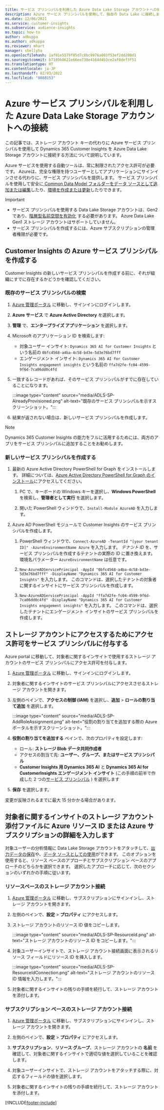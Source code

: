 ```yaml
---
title: サービス プリンシパルを利用した Azure Data Lake Storage アカウントへの接続
description: Azure サービス プリンシパルを使用して、独自の Data Lake に接続します。
ms.date: 12/06/2021
ms.service: customer-insights
ms.subservice: audience-insights
ms.topic: how-to
author: adkuppa
ms.author: adkuppa
ms.reviewer: mhart
manager: shellyha
ms.openlocfilehash: 1af01e5579f85d7c8bc8976a003f53ef2dd280d1
ms.sourcegitcommit: b7189b8621e66ee738e4164d4b3ce2af0def3f51
ms.translationtype: HT
ms.contentlocale: ja-JP
ms.lasthandoff: 02/03/2022
ms.locfileid: "8088153"
---
```

# <a name="connect-to-an-azure-data-lake-storage-account-by-using-an-azure-service-principal"></a>Azure サービス プリンシパルを利用した Azure Data Lake Storage アカウントへの接続

この記事では、ストレージ アカウント キーの代わりに Azure サービス プリンシパルを使用して Dynamics 365 Customer Insights を Azure Data Lake Storage アカウントに接続する方法について説明しています。 

Azure サービスを使用する自動ツールは、常に制限されたアクセス許可が必要です。 Azureは、完全な権限を持つユーザーとしてアプリケーションにサインインさせる代わりに、サービス プリンシパルを提供します。 サービス プリンシパルを使用して安全に[ Common Data Model フォルダーをデータ ソースとして追加または編集](connect-common-data-model.md)したり、[環境を作成または更新](create-environment.md)したりできます。

> [!IMPORTANT]
> - サービス プリンシパルを使用する Data Lake Storage アカウントは、Gen2 であり、[階層型名前空間を有効化](/azure/storage/blobs/data-lake-storage-namespace) する必要があります。 Azure Data Lake Gen1 ストレージ アカウントはサポートしていません。
> - サービス プリンシパルを作成するには、Azure サブスクリプションの管理者権限が必要です。

## <a name="create-an-azure-service-principal-for-customer-insights"></a>Customer Insights の Azure サービス プリンシパルを作成する

Customer Insights の新しいサービス プリンシパルを作成する前に、それが組織にすでに存在するかどうかを確認してください。

### <a name="look-for-an-existing-service-principal"></a>既存のサービス プリンシパルの検索

1. [Azure 管理ポータル](https://portal.azure.com) に移動し、サインインにログインします。

2. **Azure サービス** で **Azure Active Directory** を選択します。

3. **管理** で、**エンタープライズ アプリケーション** を選択します。

4. Microsoft のアプリケーション ID を検索します:
   - 対象ユーザー インサイト: `Dynamics 365 AI for Customer Insights` という名前の `0bfc4568-a4ba-4c58-bd3e-5d3e76bd7fff`
   - エンゲージメント インサイト: `Dynamics 365 AI for Customer Insights engagement insights` という名前の `ffa7d2fe-fc04-4599-9f6d-7ca06dd0c4fd`

5. 一致するレコードがあれば、そのサービス プリンシパルがすでに存在していることになります。 
   
   :::image type="content" source="media/ADLS-SP-AlreadyProvisioned.png" alt-text="既存のサービス プリンシパルを示すスクリーンショット。":::
   
6. 結果が返されない場合は、新しいサービス プリンシパルを作成します。

>[!NOTE]
>Dynamics 365 Customer Insights の能力をフルに活用するためには、両方のアプリをサービス プリンシパルに追加することをお勧めします。

### <a name="create-a-new-service-principal"></a>新しいサービス プリンシパルを作成する

1. 最新の Azure Active Directory PowerShell for Graph をインストールします。 詳細については、[Azure Active Directory PowerShell for Graph のインストール](/powershell/azure/active-directory/install-adv2)にアクセスしてください。

   1. PC で、キーボードの Windows キーを選択し、**Windows PowerShell** を検索し、**管理者として実行** を選択します。
   
   1. 開いた PowerShell ウィンドウで、`Install-Module AzureAD` を入力します。

2. Azure AD PowerShell モジュールで Customer Insights のサービス プリンシパルを作成します。

   1. PowerShell ウィンドウで、`Connect-AzureAD -TenantId "[your tenant ID]" -AzureEnvironmentName Azure` を入力します。 *テナント ID* を、サービス プリンシパルを作成するテナントの実際の ID に置き換えます。 環境名パラメーター `AzureEnvironmentName` は任意です。
  
   1. `New-AzureADServicePrincipal -AppId "0bfc4568-a4ba-4c58-bd3e-5d3e76bd7fff" -DisplayName "Dynamics 365 AI for Customer Insights"` を入力します。 このコマンドは、選択したテナントの対象者に関するインサイトにサービス プリンシパルを作成します。 

   1. `New-AzureADServicePrincipal -AppId "ffa7d2fe-fc04-4599-9f6d-7ca06dd0c4fd" -DisplayName "Dynamics 365 AI for Customer Insights engagement insights"` を入力します。 このコマンドは、選択したテナントにエンゲージメント インサイトのサービス プリンシパルを作成します。

## <a name="grant-permissions-to-the-service-principal-to-access-the-storage-account"></a>ストレージ アカウントにアクセスするためにアクセス許可をサービス プリンシパルに付与する

Azure portal に移動して、対象者に関するインサイトで使用するストレージ アカウントのサービス プリンシパルにアクセス許可を付与します。

1. [Azure 管理ポータル](https://portal.azure.com) に移動し、サインインにログインします。

1. 対象者に関するインサイトのサービス プリンシパルにアクセスさせるストレージ アカウントを開きます。

1. 左側のペインで、**アクセスの制御 (IAM)** を選択し、**追加** > **ロールの割り当て追加** を選択します。

   :::image type="content" source="media/ADLS-SP-AddRoleAssignment.png" alt-text="役割の割り当てを追加する際の Azure ポータルを示すスクリーンショット。":::

1. **役割の割り当てを追加する** ペインで、次のプロパティを設定します:
   - ロール: **ストレージ Blob データ共同作成者**
   - アクセスの割当て先: **ユーザー、グループ、またはサービス プリンシパル**
   - **Customer Insights 用 Dynamics 365 AI** と **Dynamics 365 AI for CustomerInsights エンゲージメント インサイト** (この手順の前半で作成した 2 つの[サービス プリンシパル](#create-a-new-service-principal) ) を選択します

1.  **保存** を選択します。

変更が反映されるまでに最大 15 分かかる場合があります。

## <a name="enter-the-azure-resource-id-or-the-azure-subscription-details-in-the-storage-account-attachment-to-audience-insights"></a>対象者に関するインサイトのストレージ アカウント添付ファイルに Azure リソース ID または Azure サブスクリプションの詳細を入力します

対象ユーザーの分析情報に Data Lake Storage アカウントをアタッチして、[出力データの保存](manage-environments.md)や、[データ ソースとしての使用](connect-common-data-service-lake.md)ができます。 このオプションを使用すると、リソース ベースのアプローチとサブスクリプション ベースのアプローチのどちらかを選択できます。 選択したアプローチに応じて、次のセクションのいずれかの手順に従います。

### <a name="resource-based-storage-account-connection"></a>リソースベースのストレージ アカウント接続

1. [Azure 管理ポータル](https://portal.azure.com) に移動し、サブスクリプションにサインインし、ストレージ アカウントを開きます。

1. 左側のペインで、**設定** > **プロパティ** にアクセスします。

1. ストレージ アカウントのリソース ID 値をコピーします。

   :::image type="content" source="media/ADLS-SP-ResourceId.png" alt-text="ストレージ アカウントのリソース ID をコピーします。":::

1. 対象ユーザーインサイトで、ストレージ アカウント接続画面に表示されるリソース フィールドにリソース ID を挿入します。

   :::image type="content" source="media/ADLS-SP-ResourceIdConnection.png" alt-text="ストレージ アカウントのリソース ID 情報を入力します。":::   

1. 対象者に関するインサイトの残りの手順を続行して、ストレージ アカウントを添付します。

### <a name="subscription-based-storage-account-connection"></a>サブスクリプション ベースのストレージ アカウント接続

1. [Azure 管理ポータル](https://portal.azure.com) に移動し、サブスクリプションにサインインし、ストレージ アカウントを開きます。

1. 左側のペインで、**設定** > **プロパティ** にアクセスします。

1. **サブスクリプション**、**リソース グループ**、ストレージ アカウントの **名前** を確認して、対象者に関するインサイトで適切な値を選択していることを確認します。

1. 対象ユーザーインサイトで、ストレージ アカウントをアタッチする際に、対応するフィールドの値を選択します。

1. 対象者に関するインサイトの残りの手順を続行して、ストレージ アカウントを添付します。


[!INCLUDE[footer-include](../includes/footer-banner.md)]
